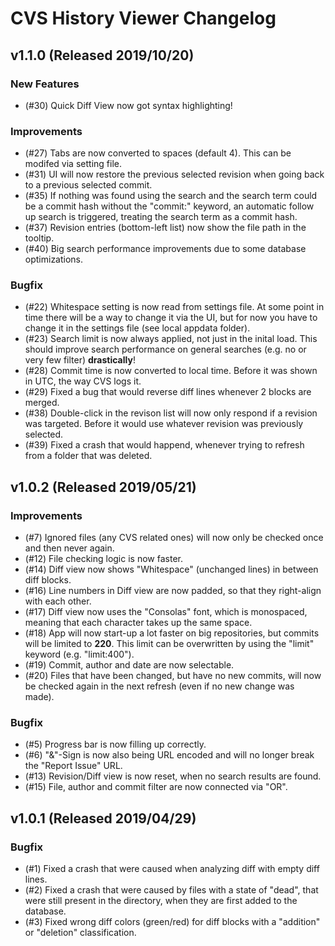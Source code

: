 # CVS History Viewer Changelog

## v1.1.0 (Released 2019/10/20)
### New Features
* (#30) Quick Diff View now got syntax highlighting!
### Improvements
* (#27) Tabs are now converted to spaces (default 4). This can be modifed via setting file.
* (#31) UI will now restore the previous selected revision when going back to a previous selected commit.
* (#35) If nothing was found using the search and the search term could be a commit hash without the "commit:" keyword, an automatic follow up search is triggered, treating the search term as a commit hash.
* (#37) Revision entries (bottom-left list) now show the file path in the tooltip.
* (#40) Big search performance improvements due to some database optimizations.
### Bugfix
* (#22) Whitespace setting is now read from settings file. At some point in time there will be a way to change it via the UI, but for now you have to change it in the settings file (see local appdata folder).
* (#23) Search limit is now always applied, not just in the inital load. This should improve search performance on general searches (e.g. no or very few filter) **drastically**!
* (#28) Commit time is now converted to local time. Before it was shown in UTC, the way CVS logs it.
* (#29) Fixed a bug that would reverse diff lines whenever 2 blocks are merged.
* (#38) Double-click in the revison list will now only respond if a revision was targeted. Before it would use whatever revision was previously selected.
* (#39) Fixed a crash that would happend, whenever trying to refresh from a folder that was deleted.

## v1.0.2 (Released 2019/05/21)
### Improvements
* (#7) Ignored files (any CVS related ones) will now only be checked once and then never again.
* (#12) File checking logic is now faster.
* (#14) Diff view now shows "Whitespace" (unchanged lines) in between diff blocks.
* (#16) Line numbers in Diff view are now padded, so that they right-align with each other.
* (#17) Diff view now uses the "Consolas" font, which is monospaced, meaning that each character takes up the same space.
* (#18) App will now start-up a lot faster on big repositories, but commits will be limited to **220**. This limit can be overwritten by using the "limit" keyword (e.g. "limit:400").
* (#19) Commit, author and date are now selectable.
* (#20) Files that have been changed, but have no new commits, will now be checked again in the next refresh (even if no new change was made).
### Bugfix
* (#5) Progress bar is now filling up correctly.
* (#6) "&"-Sign is now also being URL encoded and will no longer break the "Report Issue" URL.
* (#13) Revision/Diff view is now reset, when no search results are found.
* (#15) File, author and commit filter are now connected via "OR".

## v1.0.1 (Released 2019/04/29)
### Bugfix
* (#1) Fixed a crash that were caused when analyzing diff with empty diff lines.
* (#2) Fixed a crash that were caused by files with a state of "dead", that were still present in the directory, when they are first added to the database.
* (#3) Fixed wrong diff colors (green/red) for diff blocks with a "addition" or "deletion" classification.